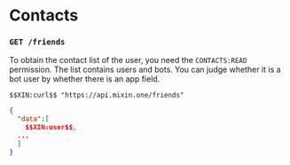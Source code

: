 # Contacts

### `GET /friends`

To obtain the contact list of the user, you need the `CONTACTS:READ` permission. The list contains users and bots. You can judge whether it is a bot user by whether there is an app field.

```
$$XIN:curl$$ "https://api.mixin.one/friends"
```

```json
{
  "data":[
    $$XIN:user$$,
  ...
  ]
}
```
